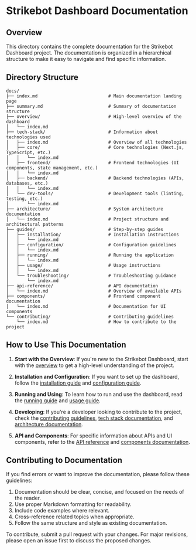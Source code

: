 # Strikebot Dashboard Documentation

## Overview

This directory contains the complete documentation for the Strikebot Dashboard project. The documentation is organized in a hierarchical structure to make it easy to navigate and find specific information.

## Directory Structure

```
docs/
├── index.md                           # Main documentation landing page
├── summary.md                         # Summary of documentation structure
├── overview/                          # High-level overview of the dashboard
│   └── index.md
├── tech-stack/                        # Information about technologies used
│   ├── index.md                       # Overview of all technologies
│   ├── core/                          # Core technologies (Next.js, TypeScript, etc.)
│   │   └── index.md
│   ├── frontend/                      # Frontend technologies (UI components, state management, etc.)
│   │   └── index.md
│   ├── backend/                       # Backend technologies (APIs, databases, etc.)
│   │   └── index.md
│   └── dev-tools/                     # Development tools (linting, testing, etc.)
│       └── index.md
├── architecture/                      # System architecture documentation
│   └── index.md                       # Project structure and architectural patterns
├── guides/                            # Step-by-step guides
│   ├── installation/                  # Installation instructions
│   │   └── index.md
│   ├── configuration/                 # Configuration guidelines
│   │   └── index.md
│   ├── running/                       # Running the application
│   │   └── index.md
│   ├── usage/                         # Usage instructions
│   │   └── index.md
│   └── troubleshooting/               # Troubleshooting guidance
│       └── index.md
├── api-reference/                     # API documentation
│   └── index.md                       # Overview of available APIs
├── components/                        # Frontend component documentation
│   └── index.md                       # Documentation for UI components
└── contributing/                      # Contributing guidelines
    └── index.md                       # How to contribute to the project
```

## How to Use This Documentation

1. **Start with the Overview**: If you're new to the Strikebot Dashboard, start with the [overview](./overview/index.md) to get a high-level understanding of the project.

2. **Installation and Configuration**: If you want to set up the dashboard, follow the [installation guide](./guides/installation/index.md) and [configuration guide](./guides/configuration/index.md).

3. **Running and Using**: To learn how to run and use the dashboard, read the [running guide](./guides/running/index.md) and [usage guide](./guides/usage/index.md).

4. **Developing**: If you're a developer looking to contribute to the project, check the [contributing guidelines](./contributing/index.md), [tech stack documentation](./tech-stack/index.md), and [architecture documentation](./architecture/index.md).

5. **API and Components**: For specific information about APIs and UI components, refer to the [API reference](./api-reference/index.md) and [components documentation](./components/index.md).

## Contributing to Documentation

If you find errors or want to improve the documentation, please follow these guidelines:

1. Documentation should be clear, concise, and focused on the needs of the reader.
2. Use proper Markdown formatting for readability.
3. Include code examples where relevant.
4. Cross-reference related topics when appropriate.
5. Follow the same structure and style as existing documentation.

To contribute, submit a pull request with your changes. For major revisions, please open an issue first to discuss the proposed changes.
